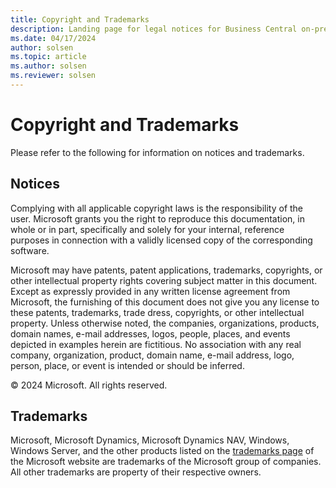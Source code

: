 ```yaml
---
title: Copyright and Trademarks
description: Landing page for legal notices for Business Central on-premises.
ms.date: 04/17/2024
author: solsen
ms.topic: article
ms.author: solsen
ms.reviewer: solsen
---
```


# Copyright and Trademarks

Please refer to the following for information on notices and trademarks.  

## Notices

Complying with all applicable copyright laws is the responsibility of the user. Microsoft grants you the right to reproduce this documentation, in whole or in part, specifically and solely for your internal, reference purposes in connection with a validly licensed copy of the corresponding software.  

Microsoft may have patents, patent applications, trademarks, copyrights, or other intellectual property rights covering subject matter in this document. Except as expressly provided in any written license agreement from Microsoft, the furnishing of this document does not give you any license to these patents, trademarks, trade dress, copyrights, or other intellectual property. Unless otherwise noted, the companies, organizations, products, domain names, e-mail addresses, logos, people, places, and events depicted in examples herein are fictitious. No association with any real company, organization, product, domain name, e-mail address, logo, person, place, or event is intended or should be inferred.  

 &copy; 2024 Microsoft. All rights reserved.  

## Trademarks  

Microsoft, Microsoft Dynamics, Microsoft Dynamics NAV, Windows, Windows Server, and the other products listed on the [trademarks page](https://go.microsoft.com/fwlink/?LinkID=125878) of the Microsoft website are trademarks of the Microsoft group of companies. All other trademarks are property of their respective owners.
